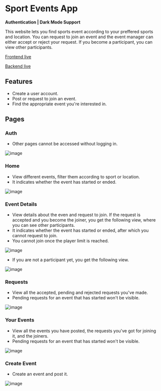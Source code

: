 # Sport Events App

**Authentication | Dark Mode Support**

This website lets you find sports event according to your preffered sports and location. You can request to join an event and the event manager can either accept or reject your request. If you become a participant, you can view other participants.

[Frontend live](https://frontend-mu-topaz.vercel.app/)

[Backend live](https://watery-massive-catfish.glitch.me)

## Features
- Create a user account. 
- Post or request to join an event.
- Find the appropriate event you're interested in.

## Pages
### Auth 
- Other pages cannot be accessed without logging in.

![image](https://github.com/RimRaider639/sport-events-app/assets/112859531/1067f650-dbdb-4acf-a6fc-b4cf75d1b8f1)

### Home
- View different events, filter them according to sport or location.
- It indicates whether the event has started or ended.

![image](https://github.com/RimRaider639/sport-events-app/assets/112859531/2ddd7ab9-e714-4923-baa7-74b080c614ee)

### Event Details
- View details about the even and request to join. If the request is accepted and you become the joiner, you get the following view, where you can see other participants.
- It indicates whether the event has started or ended, after which you cannot request to join.
- You cannot join once the player limit is reached.

![image](https://github.com/RimRaider639/sport-events-app/assets/112859531/0bc75b28-fc5c-4845-8b9a-dabfc2d10c99)

- If you are not a participant yet, you get the following view.

![image](https://github.com/RimRaider639/sport-events-app/assets/112859531/427c47f8-cc9d-4374-8dfb-e600712551a4)

### Requests
- View all the accepted, pending and rejected requests you've made. 
- Pending requests for an event that has started won't be visible.
 
![image](https://github.com/RimRaider639/sport-events-app/assets/112859531/b70505d9-c7f2-4b13-9e57-877d97e17b08)

### Your Events
- View all the events you have posted, the requests you've got for joining it, and the joiners.
- Pending requests for an event that has started won't be visible.

![image](https://github.com/RimRaider639/sport-events-app/assets/112859531/fd122e5f-032f-48cf-a8a6-71d166970ec9)

### Create Event
- Create an event and post it.

![image](https://github.com/RimRaider639/sport-events-app/assets/112859531/0562c5ef-9a98-4790-80f9-1589e2e71ac6)

